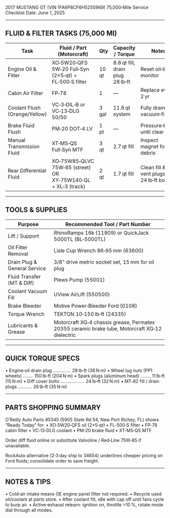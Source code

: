2017 MUSTANG GT (VIN 1FA6P8CF6H5255969)
75,000‑Mile Service Checklist
Date: June 1, 2025

------------------------------------------------------------
FLUID & FILTER TASKS (75,000 MI)
------------------------------------------------------------
Task                         | Fluid / Part (Motorcraft) | Qty | Capacity / Torque | Notes
-----------------------------|---------------------------|-----|-------------------|-------------------------------------------------
Engine Oil & Filter          | XO‑5W20‑QFS 5W‑20 Full‑Syn (2×5‑qt) + FL‑500‑S filter | 10 qt | 8.8 qt fill, drain plug 28 lb‑ft | Reset oil‑life monitor
Cabin Air Filter             | FP‑78                     | 1   | —                | Replace every 2 yr
Coolant Flush (Orange/Yellow)| VC‑3‑DIL‑B or VC‑13‑DLG 50/50 | 3 gal | 11.6 qt system | Fully drain & vacuum‑fill
Brake Fluid Flush            | PM‑20 DOT‑4 LV           | 1 pt | —                | Pressure‑bleed until clear
Manual Transmission Fluid    | XT‑M5‑QS Full‑Syn MTF    | 3 qt | 2.7 qt fill      | Inspect magnet for debris
Rear Differential Fluid      | XO‑75W85‑QLVC 75W‑85 (street) OR XY‑75W140‑QL + XL‑3 (track) | 2 qt | 1.7 qt fill      | Clean fill & vent plugs, 24 lb‑ft bolts

------------------------------------------------------------
TOOLS & SUPPLIES
------------------------------------------------------------
Purpose                           | Recommended Tool / Part Number
----------------------------------|-----------------------------------------------------------
Lift / Support                    | RhinoRamps 16k (11909) or QuickJack 5000TL (BL‑5000TL)
Oil Filter Removal                | Lisle Cup Wrench 86‑95 mm (63600)
Drain Plug & General Service      | 3/8" drive metric socket set, 15 mm for oil plug
Fluid Transfer (MT & Diff)        | Plews Pump (55001)
Coolant Vacuum Fill               | UView AirLift (550500)
Brake Bleeder                     | Motive Power‑Bleeder Ford (0108)
Torque Wrench                     | TEKTON 10‑150 lb‑ft (24335)
Lubricants & Grease               | Motorcraft XG‑4 chassis grease, Permatex 20355 ceramic brake lube, Motorcraft XG‑12 dielectric

------------------------------------------------------------
QUICK TORQUE SPECS
------------------------------------------------------------
• Engine‑oil drain plug .............. 28 lb‑ft (38 N·m)
• Wheel lug nuts (PP1 wheels) ........ 150 lb‑ft (204 N·m)
• Spark plugs (aluminum head) ........ 11 lb‑ft (15 N·m)
• Diff cover bolts ................... 24 lb‑ft (32 N·m)
• MT‑82 fill / drain plugs ........... 26 lb‑ft (35 N·m)

------------------------------------------------------------
PARTS SHOPPING SUMMARY
------------------------------------------------------------
O’Reilly Auto Parts #5345 (5905 State Rd 54, New Port Richey, FL) shows “Ready Today” for:
  • XO‑5W20‑QFS oil (2×5‑qt)        • FL‑500‑S filter
  • FP‑78 cabin filter              • VC‑13‑DLG coolant
  • PM‑20 brake fluid               • XT‑M5‑QS MTF

Order diff fluid online or substitute Valvoline / Red‑Line 75W‑85 if unavailable.

RockAuto alternative (2‑3 day ship to 34654) underlines cheaper pricing on Ford fluids; consolidate order to save freight.

------------------------------------------------------------
NOTES & TIPS
------------------------------------------------------------
• Cold‑air intake means OE engine panel filter not required.
• Recycle used oil/coolant at parts store.
• After coolant fill, idle with cap off until fans cycle to burp air.
• Active‑exhaust relearn: ignition on, throttle >10 %, rotate mode dial through all modes.
